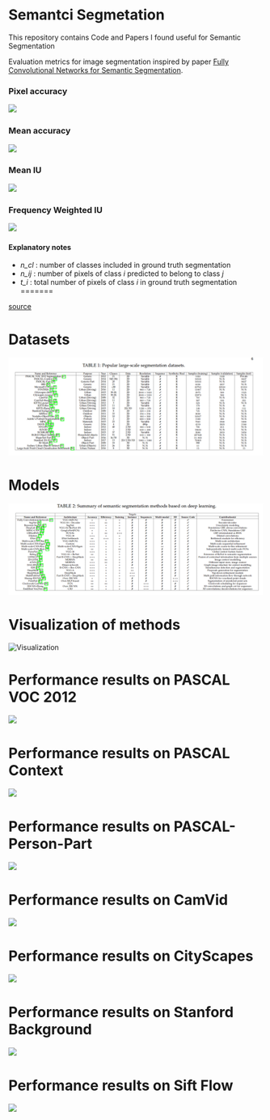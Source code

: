 # Semantci Segmetation
This repository contains Code and Papers I found useful for Semantic Segmentation

Evaluation metrics for image segmentation inspired by paper [Fully Convolutional Networks for Semantic Segmentation](http://arxiv.org/abs/1411.4038).

### Pixel accuracy
<img src="http://i.imgur.com/dJTYzEu.png?1" />

### Mean accuracy
<img src="http://i.imgur.com/Ldz3wXu.png?1" />

### Mean IU
<img src="http://i.imgur.com/nOvJZXw.png?1" />

### Frequency Weighted IU
<img src="http://i.imgur.com/wx9YnI5.png?1" />

#### Explanatory notes
* *n_cl* : number of classes included in ground truth segmentation
* *n_ij* : number of pixels of class *i* predicted to belong to class *j*
* *t_i*  : total number of pixels of class *i* in ground truth segmentation
=======

[source](https://www.google.co.in/url?sa=t&rct=j&q=&esrc=s&source=web&cd=1&cad=rja&uact=8&ved=0ahUKEwjt77bNsunXAhXEsI8KHaxuAdEQFggtMAA&url=https%3A%2F%2Fgithub.com%2Fmartinkersner%2Fpy_img_seg_eval&usg=AOvVaw11tZADdItdLzahmUs16UFU)

# Datasets
![Datsets](Images/Datasets.png)

# Models
![Models](Images/Models.png)

# Visualization of methods
![Visualization](Visualization.png)

# Performance results on PASCAL VOC 2012
![](PASCAL_VOC12.png)

# Performance results on PASCAL Context
![](PASCAL_CONTEXT.png)

# Performance results on PASCAL-Person-Part
![](PASCAL_PERSON_PART.png)

# Performance results on CamVid
![](CamVid.png)

# Performance results on CityScapes
![](CityScapes.png)

# Performance results on Stanford Background
![](Stanford.png)

# Performance results on Sift Flow
![](SiftFlow.png)
